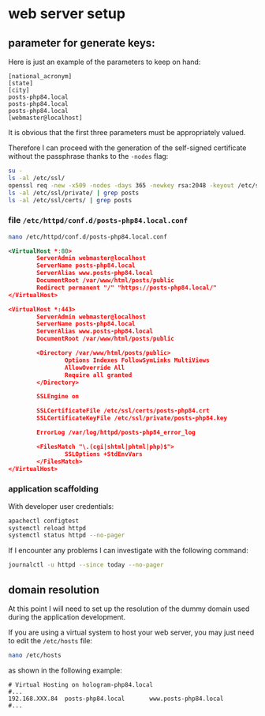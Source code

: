 # web server setup

## parameter for generate keys:

Here is just an example of the parameters to keep on hand:

```text
[national_acronym]
[state]
[city]
posts-php84.local
posts-php84.local
posts-php84.local
[webmaster@localhost]
```

It is obvious that the first three parameters must be appropriately valued.

Therefore I can proceed with the generation of the self-signed certificate without the passphrase thanks to the `-nodes` flag:

```bash
su -
ls -al /etc/ssl/
openssl req -new -x509 -nodes -days 365 -newkey rsa:2048 -keyout /etc/ssl/private/posts-php84.key -out /etc/ssl/certs/posts-php84.crt
ls -al /etc/ssl/private/ | grep posts
ls -al /etc/ssl/certs/ | grep posts
```

### file `/etc/httpd/conf.d/posts-php84.local.conf`

```bash
nano /etc/httpd/conf.d/posts-php84.local.conf
```

```xml
<VirtualHost *:80>
        ServerAdmin webmaster@localhost
        ServerName posts-php84.local
        ServerAlias www.posts-php84.local
        DocumentRoot /var/www/html/posts/public
        Redirect permanent "/" "https://posts-php84.local/"
</VirtualHost>

<VirtualHost *:443>
        ServerAdmin webmaster@localhost
        ServerName posts-php84.local
        ServerAlias www.posts-php84.local
        DocumentRoot /var/www/html/posts/public

        <Directory /var/www/html/posts/public>
                Options Indexes FollowSymLinks MultiViews
                AllowOverride All
                Require all granted
        </Directory>

        SSLEngine on

        SSLCertificateFile /etc/ssl/certs/posts-php84.crt
        SSLCertificateKeyFile /etc/ssl/private/posts-php84.key

        ErrorLog /var/log/httpd/posts-php84_error_log

        <FilesMatch "\.(cgi|shtml|phtml|php)$">
                SSLOptions +StdEnvVars
        </FilesMatch>
</VirtualHost>
```

### application scaffolding

With developer user credentials:

```bash
apachectl configtest
systemctl reload httpd
systemctl status httpd --no-pager
```

If I encounter any problems I can investigate with the following command:

```bash
journalctl -u httpd --since today --no-pager
```

## domain resolution

At this point I will need to set up the resolution of the dummy domain used during the application development.

If you are using a virtual system to host your web server, you may just need to edit the `/etc/hosts` file:

```bash
nano /etc/hosts
```

as shown in the following example:

```text
# Virtual Hosting on hologram-php84.local
#...
192.168.XXX.84  posts-php84.local       www.posts-php84.local
#...
```
